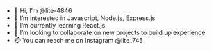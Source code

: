 - 👋 Hi, I’m @lite-4846
- 👀 I’m interested in Javascript, Node.js, Express.js
- 🌱 I’m currently learning React.js  
- 💞️ I’m looking to collaborate on new projects to build up experience
- 📫 You can reach me on Instagram @lite_745

<!---
lite-4846/lite-4846 is a ✨ special ✨ repository because its `README.md` (this file) appears on your GitHub profile.
You can click the Preview link to take a look at your changes.
--->
